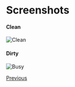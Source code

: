 Screenshots
===========

#### Clean
![Clean](http://i.imgur.com/iT6Z0fL.png)

#### Dirty
![Busy](http://imgur.com/ijbZLqr.png)

[Previous]


[Previous]:http://imgur.com/a/LPyKb
